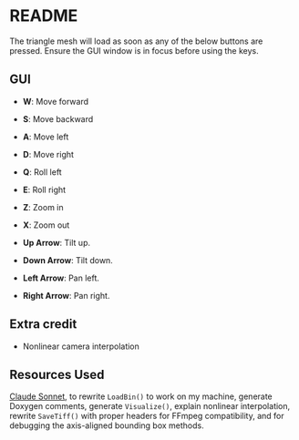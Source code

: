 # README

The triangle mesh will load as soon as any of the below buttons
are pressed. Ensure the GUI window is in focus before using the keys.

## GUI

- **W**: Move forward
- **S**: Move backward
- **A**: Move left
- **D**: Move right
- **Q**: Roll left
- **E**: Roll right
- **Z**: Zoom in
- **X**: Zoom out

- **Up Arrow**: Tilt up.
- **Down Arrow**: Tilt down.
- **Left Arrow**: Pan left.
- **Right Arrow**: Pan right.

## Extra credit

- Nonlinear camera interpolation

## Resources Used

[Claude Sonnet](claude.ai), to rewrite `LoadBin()` to work on my machine, generate Doxygen comments, generate `Visualize()`,
explain nonlinear interpolation, rewrite `SaveTiff()` with
proper headers for FFmpeg compatibility, and for debugging the
axis-aligned bounding box methods.
